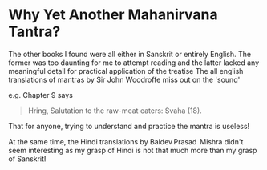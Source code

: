 # Why Yet Another Mahanirvana Tantra?

The other books I found were all either in Sanskrit or entirely English. The
former was too daunting for me to attempt reading and the latter lacked any
meaningful detail for practical application of the treatise The all english
translations of mantras by Sir John Woodroffe miss out on the 'sound'

e.g. Chapter 9 says

> Hring, Salutation to the raw-meat eaters: Svaha (18).

That for anyone, trying to understand and practice the mantra is useless!

At the same time, the Hindi translations by Baldev Prasad  Mishra didn't seem
interesting as my grasp of Hindi is not that much more than my grasp of
Sanskrit!

